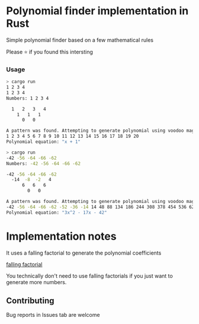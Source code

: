 # Polynomial finder implementation in Rust

Simple polynomial finder based on a few mathematical rules

Please :star: if you found this intersting

### Usage

```sh
> cargo run
1 2 3 4
1 2 3 4
Numbers: 1 2 3 4

  1   2   3   4
    1   1   1
      0   0

A pattern was found. Attempting to generate polynomial using voodoo magic...
1 2 3 4 5 6 7 8 9 10 11 12 13 14 15 16 17 18 19 20
Polynomial equation: "x + 1"
```

```sh
> cargo run
-42 -56 -64 -66 -62
Numbers: -42 -56 -64 -66 -62

-42 -56 -64 -66 -62
  -14  -8  -2   4
      6   6   6
        0   0

A pattern was found. Attempting to generate polynomial using voodoo magic...
-42 -56 -64 -66 -62 -52 -36 -14 14 48 88 134 186 244 308 378 454 536 624 718
Polynomial equation: "3x^2 - 17x - 42"
```

# Implementation notes

It uses a falling factorial to generate the polynomial coefficients

[falling factorial](https://en.wikipedia.org/wiki/Falling_and_rising_factorials)

You technically don't need to use falling factorials if you just want to generate more numbers.

## Contributing

Bug reports in Issues tab are welcome